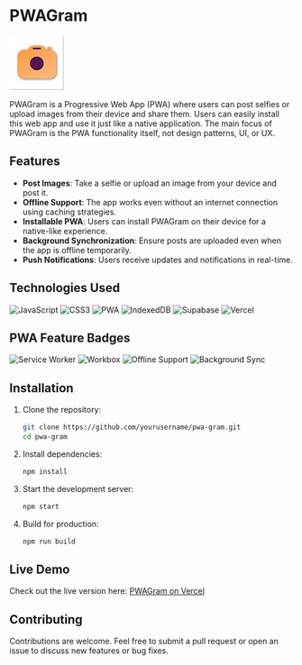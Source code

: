 # PWAGram

![App Icon](https://raw.githubusercontent.com/callmedeci/pwa-gram/refs/heads/main/public/src/images/icons/app-icon-96x96.png)

PWAGram is a Progressive Web App (PWA) where users can post selfies or upload images from their device and share them. Users can easily install this web app and use it just like a native application. The main focus of PWAGram is the PWA functionality itself, not design patterns, UI, or UX.

## Features
- **Post Images**: Take a selfie or upload an image from your device and post it.
- **Offline Support**: The app works even without an internet connection using caching strategies.
- **Installable PWA**: Users can install PWAGram on their device for a native-like experience.
- **Background Synchronization**: Ensure posts are uploaded even when the app is offline temporarily.
- **Push Notifications**: Users receive updates and notifications in real-time.

## Technologies Used
![JavaScript](https://img.shields.io/badge/javascript-%23323330.svg?style=for-the-badge&logo=javascript&logoColor=%23F7DF1E)
![CSS3](https://img.shields.io/badge/css3-%231572B6.svg?style=for-the-badge&logo=css3&logoColor=white)
![PWA](https://img.shields.io/badge/pwa-%23007ACC.svg?style=for-the-badge)
![IndexedDB](https://img.shields.io/badge/indexeddb-%234BA94D.svg?style=for-the-badge)
![Supabase](https://img.shields.io/badge/supabase-%2300F2C3.svg?style=for-the-badge)
![Vercel](https://img.shields.io/badge/vercel-%23000000.svg?style=for-the-badge&logo=vercel&logoColor=white)

## PWA Feature Badges
![Service Worker](https://img.shields.io/badge/service--worker-implemented-green?style=for-the-badge)
![Workbox](https://img.shields.io/badge/workbox-implemented-blue?style=for-the-badge)
![Offline Support](https://img.shields.io/badge/offline--support-yes-orange?style=for-the-badge)
![Background Sync](https://img.shields.io/badge/background--sync-enabled-purple?style=for-the-badge)

## Installation

1. Clone the repository:
   ```sh
   git clone https://github.com/yourusername/pwa-gram.git
   cd pwa-gram
   ```

2. Install dependencies:

   ```sh
   npm install
   ```

3. Start the development server:

   ```sh
   npm start
   ```

4. Build for production:

   ```sh
   npm run build
   ```

## Live Demo

Check out the live version here: [PWAGram on Vercel](https://pwa-gram-kappa.vercel.app)

## Contributing

Contributions are welcome. Feel free to submit a pull request or open an issue to discuss new features or bug fixes.
